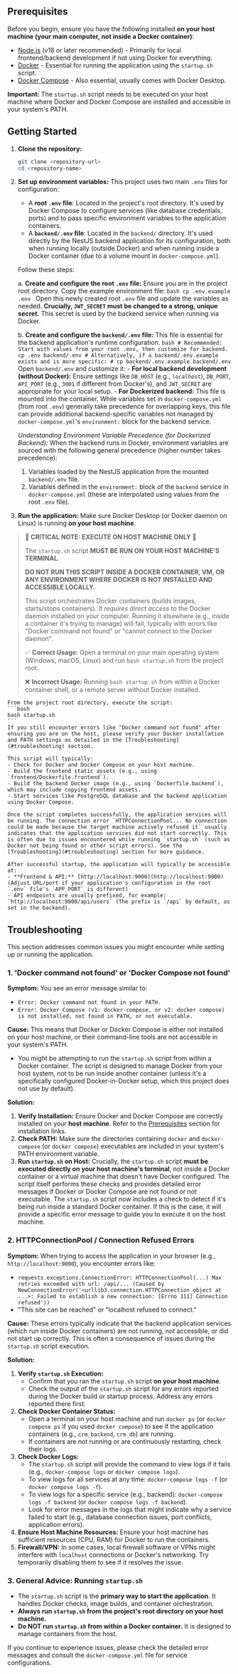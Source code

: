 ## Prerequisites

Before you begin, ensure you have the following installed **on your host machine (your main computer, not inside a Docker container)**:

- [Node.js](https://nodejs.org/) (v18 or later recommended) - Primarily for local frontend/backend development if not using Docker for everything.
- [Docker](https://www.docker.com/get-started) - Essential for running the application using the `startup.sh` script.
- [Docker Compose](https://docs.docker.com/compose/install/) - Also essential, usually comes with Docker Desktop.

**Important:** The `startup.sh` script needs to be executed on your host machine where Docker and Docker Compose are installed and accessible in your system's PATH.

## Getting Started

1.  **Clone the repository:**
    ```bash
    git clone <repository-url>
    cd <repository-name>
    ```

2.  **Set up environment variables:**
    This project uses two main `.env` files for configuration:
    -   A **root `.env` file**: Located in the project's root directory. It's used by Docker Compose to configure services (like database credentials, ports) and to pass specific environment variables to the application containers.
    -   A **`backend/.env` file**: Located in the `backend/` directory. It's used directly by the NestJS backend application for its configuration, both when running locally (outside Docker) and when running inside a Docker container (due to a volume mount in `docker-compose.yml`).

    Follow these steps:

    a.  **Create and configure the root `.env` file:**
        Ensure you are in the project root directory. Copy the example environment file:
        ```bash
        cp .env.example .env
        ```
        Open this newly created root `.env` file and update the variables as needed. 
        **Crucially, `JWT_SECRET` must be changed to a strong, unique secret.** This secret is used by the backend service when running via Docker.

    b.  **Create and configure the `backend/.env` file:**
        This file is essential for the backend application's runtime configuration.
        ```bash
        # Recommended: Start with values from your root .env, then customize for backend.
        cp .env backend/.env
        # Alternatively, if a backend/.env.example exists and is more specific:
        # cp backend/.env.example backend/.env
        ```
        Open `backend/.env` and customize it:
        -   **For local backend development (without Docker):** Ensure settings like `DB_HOST` (e.g., `localhost`), `DB_PORT`, `API_PORT` (e.g., `3001` if different from Docker's), and `JWT_SECRET` are appropriate for your local setup.
        -   **For Dockerized backend:** This file is mounted into the container. While variables set in `docker-compose.yml` (from root `.env`) generally take precedence for overlapping keys, this file can provide additional backend-specific variables not managed by `docker-compose.yml`'s `environment:` block for the backend service.

    *Understanding Environment Variable Precedence (for Dockerized Backend):*
    When the backend runs in Docker, environment variables are sourced with the following general precedence (higher number takes precedence):
    1.  Variables loaded by the NestJS application from the mounted `backend/.env` file.
    2.  Variables defined in the `environment:` block of the `backend` service in `docker-compose.yml` (these are interpolated using values from the root `.env` file).

3.  **Run the application:**
    Make sure Docker Desktop (or Docker daemon on Linux) is running **on your host machine**.
    
> **🚨 CRITICAL NOTE: EXECUTE ON HOST MACHINE ONLY 🚨**
>
> The `startup.sh` script **MUST BE RUN ON YOUR HOST MACHINE'S TERMINAL**.
>
> **DO NOT RUN THIS SCRIPT INSIDE A DOCKER CONTAINER, VM, OR ANY ENVIRONMENT WHERE DOCKER IS NOT INSTALLED AND ACCESSIBLE LOCALLY.**
>
> This script orchestrates Docker containers (builds images, starts/stops containers). It *requires direct access* to the Docker daemon installed on your computer. Running it elsewhere (e.g., inside a container it's trying to manage) will fail, typically with errors like "Docker command not found" or "cannot connect to the Docker daemon".
>
> ✅ **Correct Usage:** Open a terminal on your main operating system (Windows, macOS, Linux) and run `bash startup.sh` from the project root.
>
> ❌ **Incorrect Usage:** Running `bash startup.sh` from within a Docker container shell, or a remote server without Docker installed.

    From the project root directory, execute the script:
    ```bash
    bash startup.sh
    ```
    If you still encounter errors like "Docker command not found" after ensuring you are on the host, please verify your Docker installation and PATH settings as detailed in the [Troubleshooting](#troubleshooting) section.

    This script will typically:
    - Check for Docker and Docker Compose on your host machine.
    - Build the frontend static assets (e.g., using `frontend/Dockerfile.frontend`).
    - Build the backend Docker image (e.g., using `Dockerfile.backend`), which may include copying frontend assets.
    - Start services like PostgreSQL database and the backend application using Docker Compose.

    Once the script completes successfully, the application services will be running. The connection error `HTTPConnectionPool... No connection could be made because the target machine actively refused it` usually indicates that the application services did not start correctly. This is often due to issues encountered while running `startup.sh` (such as Docker not being found or other script errors). See the [Troubleshooting](#troubleshooting) section for more guidance.

    After successful startup, the application will typically be accessible at:
    - **Frontend & API:** [http://localhost:9000](http://localhost:9000) (Adjust URL/port if your application's configuration in the root `.env` file's `APP_PORT` is different)
    - API endpoints are usually prefixed, for example: `http://localhost:9000/api/users` (The prefix is `/api` by default, as set in the backend).

## Troubleshooting

This section addresses common issues you might encounter while setting up or running the application.

### 1. 'Docker command not found' or 'Docker Compose not found'

**Symptom:**
You see an error message similar to:
- `Error: Docker command not found in your PATH.`
- `Error: Docker Compose (v1: docker-compose, or v2: docker compose) is not installed, not found in PATH, or not executable.`

**Cause:**
This means that Docker or Docker Compose is either not installed on your host machine, or their command-line tools are not accessible in your system's PATH.
- You might be attempting to run the `startup.sh` script from within a Docker container. The script is designed to manage Docker from your host system, not to be run inside another container (unless it's a specifically configured Docker-in-Docker setup, which this project does not use by default).

**Solution:**
1.  **Verify Installation:** Ensure Docker and Docker Compose are correctly installed on your **host machine**. Refer to the [Prerequisites](#prerequisites) section for installation links.
2.  **Check PATH:** Make sure the directories containing `docker` and `docker-compose` (or `docker compose`) executables are included in your system's PATH environment variable.
3.  **Run `startup.sh` on Host:** Crucially, the `startup.sh` script **must be executed directly on your host machine's terminal**, not inside a Docker container or a virtual machine that doesn't have Docker configured. The script itself performs these checks and provides detailed error messages if Docker or Docker Compose are not found or not executable. The `startup.sh` script now includes a check to detect if it's being run inside a standard Docker container. If this is the case, it will provide a specific error message to guide you to execute it on the host machine.

### 2. HTTPConnectionPool / Connection Refused Errors

**Symptom:**
When trying to access the application in your browser (e.g., `http://localhost:9000`), you encounter errors like:
- `requests.exceptions.ConnectionError: HTTPConnectionPool(...) Max retries exceeded with url: /api/... (Caused by NewConnectionError('<urllib3.connection.HTTPConnection object at ...>: Failed to establish a new connection: [Errno 111] Connection refused'))`
- "This site can	 be reached" or "localhost refused to connect."

**Cause:**
These errors typically indicate that the backend application services (which run inside Docker containers) are not running, not accessible, or did not start up correctly. This is often a consequence of issues during the `startup.sh` script execution.

**Solution:**
1.  **Verify `startup.sh` Execution:**
    *   Confirm that you ran the `startup.sh` script **on your host machine**.
    *   Check the output of the `startup.sh` script for any errors reported during the Docker build or startup process. Address any errors reported there first.
2.  **Check Docker Container Status:**
    *   Open a terminal on your host machine and run `docker ps` (or `docker compose ps` if you used `docker compose`) to see if the application containers (e.g., `crm_backend`, `crm_db`) are running.
    *   If containers are not running or are continuously restarting, check their logs.
3.  **Check Docker Logs:**
    *   The `startup.sh` script will provide the command to view logs if it fails (e.g., `docker-compose logs` or `docker compose logs`).
    *   To view logs for all services at any time: `docker-compose logs -f` (or `docker compose logs -f`).
    *   To view logs for a specific service (e.g., backend): `docker-compose logs -f backend` (or `docker compose logs -f backend`).
    *   Look for error messages in the logs that might indicate why a service failed to start (e.g., database connection issues, port conflicts, application errors).
4.  **Ensure Host Machine Resources:** Ensure your host machine has sufficient resources (CPU, RAM) for Docker to run the containers.
5.  **Firewall/VPN:** In some cases, local firewall software or VPNs might interfere with `localhost` connections or Docker's networking. Try temporarily disabling them to see if it resolves the issue.

### 3. General Advice: Running `startup.sh`

-   The `startup.sh` script is the **primary way to start the application**. It handles Docker checks, image builds, and container orchestration.
-   **Always run `startup.sh` from the project's root directory on your host machine.**
-   **Do NOT run `startup.sh` from within a Docker container.** It is designed to manage containers from the host.

If you continue to experience issues, please check the detailed error messages and consult the `docker-compose.yml` file for service configurations.